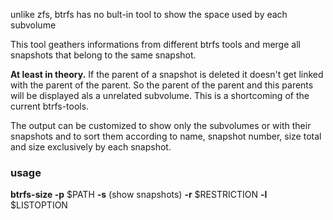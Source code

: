 unlike zfs, btrfs has no bult-in tool to show the space used by each subvolume

This tool geathers informations from different btrfs tools and merge all snapshots that belong to the same snapshot.

**At least in theory.** If the parent of a snapshot is deleted it doesn't get linked with the parent of the parent. So the parent of the parent and this parents will be displayed als a unrelated subvolume. This is a shortcoming of the current btrfs-tools.

The output can be customized to show only the subvolumes or with their snapshots and to sort them according to name, snapshot number, size total and size exclusively by each snapshot.

### usage

**btrfs-size -p** $PATH **-s** (show snapshots) **-r** $RESTRICTION **-l** $LISTOPTION
